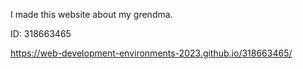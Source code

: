 I made this website about my grendma.

ID: 318663465

https://web-development-environments-2023.github.io/318663465/
